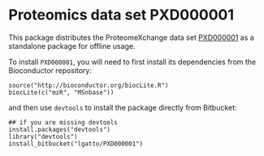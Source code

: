 #  Proteomics data set PXD000001

This package distributes the ProteomeXchange data set
[PXD000001](http://www.ebi.ac.uk/pride/archive/projects/PXD000001) as
a standalone package for offline usage.

To install `PXD000001`, you will need to first install its
dependencies from the Bioconductor repository:

```{r}
source("http://bioconductor.org/biocLite.R")
biocLite(c("mzR", "MSnbase"))
```

and then use `devtools` to install the package directly from
Bitbucket:

```{r}
## if you are missing devtools
install.packages("devtools")
library("devtools")
install_bitbucket("lgatto/PXD000001")
```

